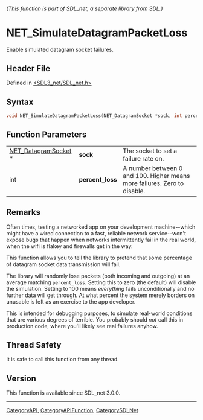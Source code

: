 ###### (This function is part of SDL_net, a separate library from SDL.)
# NET_SimulateDatagramPacketLoss

Enable simulated datagram socket failures.

## Header File

Defined in [<SDL3_net/SDL_net.h>](https://github.com/libsdl-org/SDL_net/blob/main/include/SDL3_net/SDL_net.h)

## Syntax

```c
void NET_SimulateDatagramPacketLoss(NET_DatagramSocket *sock, int percent_loss);
```

## Function Parameters

|                                            |                  |                                                                          |
| ------------------------------------------ | ---------------- | ------------------------------------------------------------------------ |
| [NET_DatagramSocket](NET_DatagramSocket) * | **sock**         | The socket to set a failure rate on.                                     |
| int                                        | **percent_loss** | A number between 0 and 100. Higher means more failures. Zero to disable. |

## Remarks

Often times, testing a networked app on your development machine--which
might have a wired connection to a fast, reliable network service--won't
expose bugs that happen when networks intermittently fail in the real
world, when the wifi is flakey and firewalls get in the way.

This function allows you to tell the library to pretend that some
percentage of datagram socket data transmission will fail.

The library will randomly lose packets (both incoming and outgoing) at an
average matching `percent_loss`. Setting this to zero (the default) will
disable the simulation. Setting to 100 means _everything_ fails
unconditionally and no further data will get through. At what percent the
system merely borders on unusable is left as an exercise to the app
developer.

This is intended for debugging purposes, to simulate real-world conditions
that are various degrees of terrible. You probably should _not_ call this
in production code, where you'll likely see real failures anyhow.

## Thread Safety

It is safe to call this function from any thread.

## Version

This function is available since SDL_net 3.0.0.

----
[CategoryAPI](CategoryAPI), [CategoryAPIFunction](CategoryAPIFunction), [CategorySDLNet](CategorySDLNet)


